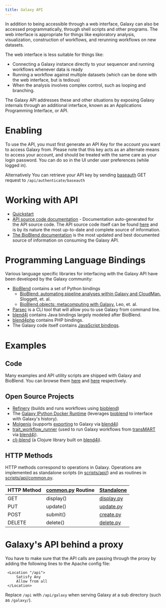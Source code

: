 ```yaml
---
title: Galaxy API
---
```

In addition to being accessible through a web interface, Galaxy can also be accessed programmatically, through shell scripts and other programs.  The web interface is appropriate for things like exploratory analysis, visualization, construction of workflows, and rerunning workflows on new datasets.

The web interface is less suitable for things like:

* Connecting a Galaxy instance directly to your sequencer and running workflows whenever data is ready
* Running a workflow against multiple datasets (which can be done with the web interface, but is tedious)
* When the analysis involves complex control, such as looping and branching.

The Galaxy API addresses these and other situations by exposing Galaxy internals through an additional interface, known as an Applications Programming Interface, or API.  

# Enabling

To use the API, you must first generate an API Key for the account you want to access Galaxy from. Please note that this key acts as an alternate means to access your account, and should be treated with the same care as your login password. You can do so in the UI under user preferences (while logged in).

Alternatively You can retrieve your API key by sending [baseauth](http://en.wikipedia.org/wiki/Basic_access_authentication) GET request to `/api/authenticate/baseauth`

# Working with API

* [Quickstart](https://docs.galaxyproject.org/en/latest/api/quickstart.html)
* [API source code documentation](https://docs.galaxyproject.org/en/master/api_doc.html) - Documentation auto-generated for the API source code. The API source code itself can be found [here](https://github.com/galaxyproject/galaxy/tree/dev/lib/galaxy/webapps/galaxy/api) and is by its nature the most up-to-date and complete source of information.
* [The BioBlend documentation](http://bioblend.readthedocs.org/en/latest/) is the most updated and best documented source of information on consuming the Galaxy API.

# Programming Language Bindings

Various language specific libraries for interfacing with the Galaxy API have been developed by the Galaxy community: 


* [BioBlend](https://github.com/galaxyproject/bioblend) contains a set of Python bindings
    * [BioBlend: automating pipeline analyses within Galaxy and CloudMan.](http://www.ncbi.nlm.nih.gov/pubmed/23630176) Sloggett, et. al.
    * [BioBlend.objects: metacomputing with Galaxy.](http://www.ncbi.nlm.nih.gov/pubmed/24928211) Leo, et. al.
* [Parsec](https://github.com/galaxy-iuc/parsec/) is a CLI tool that will allow you to use Galaxy from command line.
* [blend4j](https://github.com/galaxyproject/blend4j) contains Java bindings largely modeled after BioBlend.
* [blend4php](https://github.com/galaxyproject/blend4php) contains PHP bindings.
* The Galaxy code itself contains [JavaScript bindings](https://github.com/galaxyproject/galaxy/tree/dev/client/galaxy/scripts/mvc).

# Examples

## Code

Many examples and API utility scripts are shipped with Galaxy and BioBlend. You can browse them [here](https://github.com/galaxyproject/galaxy/tree/dev/scripts/api) and [here](https://github.com/galaxyproject/bioblend/tree/master/docs/examples) respectively.

## Open Source Projects
  * [Refinery](https://github.com/parklab/refinery-platform) (builds and runs workflows using [bioblend](http://bioblend.readthedocs.org/en/latest/))
  * The [Galaxy IPython Docker Runtime](https://github.com/bgruening/docker-ipython-notebook) (leverages [bioblend](http://bioblend.readthedocs.org/en/latest/) to interface with Galaxy's history). 
  * [Molgenis](https://github.com/molgenis/molgenis) (supports [exporting](https://github.com/molgenis/molgenis/commit/57d229a8d36fa9dae1155685e85187399863057f) to Galaxy via [blend4j](https://github.com/galaxyproject/blend4j))
  * [trait_workflow_runner](https://github.com/CTMM-TraIT/trait_workflow_runner) (used to run Galaxy workflows from [transMART](https://github.com/transmart) via [blend4j](https://github.com/jmchilton/blend4j)).
  * [clj-blend](https://github.com/chapmanb/clj-blend) (a Clojure library built on [blend4j](https://github.com/galaxyproject/blend4j)).

## HTTP Methods

HTTP methods correspond to operations in Galaxy. Operations are implemented as standalone scripts (in [scripts/api/](https://github.com/galaxyproject/galaxy/tree/master/scripts/api/)) and as routines in [scripts/api/common.py](https://github.com/galaxyproject/galaxy/tree/master/scripts/api/common.py).

| HTTP Method |  [common.py](https://github.com/galaxyproject/galaxy/tree/master/scripts/api/common.py) Routine  |  [Standalone](https://github.com/galaxyproject/galaxy/tree/master/scripts/api/)  | 
| ----------- | ----------------------------------------------------------------------------------------------- | ------------------------------------------------------------------------------- | 
| GET    |  display()  |  [display.py](https://github.com/galaxyproject/galaxy/tree/master/scripts/api/display.py)  | 
| PUT    |  update()   |  [update.py](https://github.com/galaxyproject/galaxy/tree/master/scripts/api/update.py)  | 
| POST   |  submit()   |  [create.py](https://github.com/galaxyproject/galaxy/tree/master/scripts/api/create.py)  | 
| DELETE |  delete()   |  [delete.py](https://github.com/galaxyproject/galaxy/tree/master/scripts/api/delete.py)  | 


# Galaxy's API behind a proxy

You have to make sure that the API calls are passing through the proxy by adding the following lines to the Apache config file:

   ```
    <Location "/api">
        Satisfy Any
        Allow from all
    </Location>
   ```

Replace `/api` with `/api/galaxy` when serving Galaxy at a sub directory (such as `/galaxy/`).
